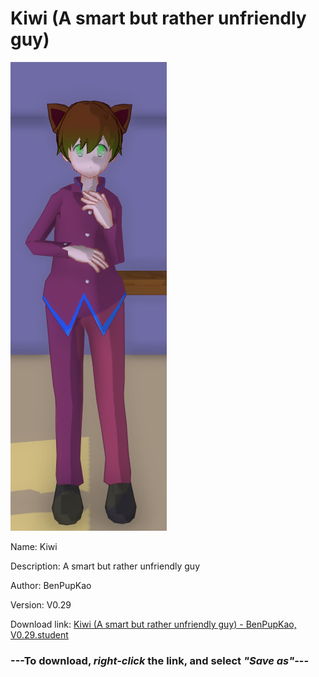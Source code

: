 # Kiwi (A smart but rather unfriendly guy)

<img src = "https://raw.githubusercontent.com/Arbiter1223/Daigaku-Gurashi-Custom-Students/master/Students/Files/Kiwi%20(A%20smart%20but%20rather%20unfriendly%20guy).png">

Name: Kiwi

Description: A smart but rather unfriendly guy

Author: BenPupKao

Version: V0.29

Download link: <a href="https://raw.githubusercontent.com/Arbiter1223/Daigaku-Gurashi-Custom-Students/master/Students/Files/Kiwi%20(A%20smart%20but%20rather%20unfriendly%20guy)%20-%20BenPupKao%2C%20V0.29.student">Kiwi (A smart but rather unfriendly guy) - BenPupKao, V0.29.student</a>

### ---**To download, _right-click_ the link, and select _"Save as"_**---
